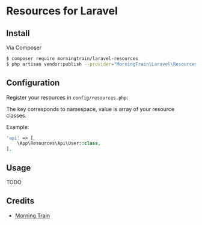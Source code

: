 # Resources for Laravel

## Install

Via Composer

``` bash
$ composer require morningtrain/laravel-resources
$ php artisan vendor:publish --provider="MorningTrain\Laravel\Resources\LaravelResourcesServiceProvider"
```

## Configuration
Register your resources in `config/resources.php`:

The key corresponds to namespace, value is array of your resource classes.

Example:
``` php
'api' => [
    \App\Resources\Api\User::class,
],
```


## Usage
TODO

## Credits

- [Morning Train](https://morningtrain.dk/)

